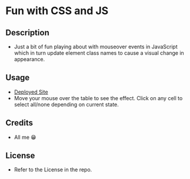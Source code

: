# Fun with CSS and JS

## Description
- Just a bit of fun playing about with mouseover events in JavaScript which in turn update element class names to cause a visual change in appearance.

## Usage
- [Deployed Site](https://trunten.github.io/fun-with-css-and-js/)
- Move your mouse over the table to see the effect. Click on any cell to select all/none depending on current state.

## Credits
- All me 😁

## License
- Refer to the License in the repo.
